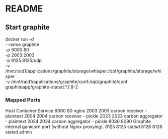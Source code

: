 # README #

## Start graphite
docker run -d \
 --name graphite \
 -p 9000:80 \
 -p 2003:2003 \
 -p 8125:8125/udp \
 -v /mnt/raid1/applications/graphite/storage/whisper:/opt/graphite/storage/whisper \
 -v /mnt/raid1/applications/graphite/conf:/opt/graphite/conf \
 graphiteapp/graphite-statsd:1.1.8-2


### Mapped Ports
Host	Container	Service
9000	80	nginx
2003	2003	carbon receiver - plaintext
2004	2004	carbon receiver - pickle
2023	2023	carbon aggregator - plaintext
2024	2024	carbon aggregator - pickle
8080	8080	Graphite internal gunicorn port (without Nginx proxying).
8125	8125	statsd
8126	8126	statsd admin
